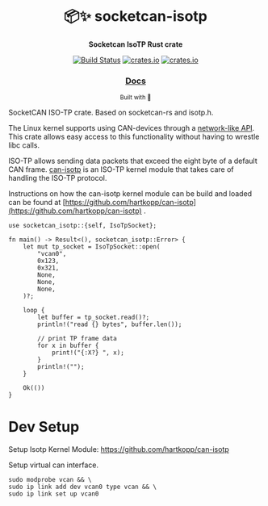 <div align="center">

  <h1>📦✨  socketcan-isotp</h1>

  <p>
    <strong>Socketcan IsoTP Rust crate</strong>
  </p>

  <p>
    <a href="https://github.com/marcelbuesing/socketcan-isotp/actions?query=workflow%3ACI"><img alt="Build Status" src="https://github.com/marcelbuesing/socketcan-isotp/workflows/CI/badge.svg"/></a>
    <a href="https://crates.io/crates/socketcan-isotp"><img alt="crates.io" src="https://meritbadge.herokuapp.com/socketcan-isotp"/></a>
    <a href="https://crates.io/crates/socketcan-isotp"><img alt="crates.io" src="https://img.shields.io/crates/l/socketcan-isotp/0.1.0"/></a>
  </p>

  <h3>
    <a href="https://docs.rs/socketcan-isotp">Docs</a>
  </h3>

  <sub>Built with 🦀</sub>
</div>

SocketCAN ISO-TP crate. Based on socketcan-rs and isotp.h.

The Linux kernel supports using CAN-devices through a
[network-like API](https://www.kernel.org/doc/Documentation/networking/can.txt).
This crate allows easy access to this functionality without having to wrestle
libc calls.

ISO-TP allows sending data packets that exceed the eight byte of a default CAN frame.
[can-isotp](https://github.com/hartkopp/can-isotp) is an ISO-TP kernel module that takes
care of handling the ISO-TP protocol.

Instructions on how the can-isotp kernel module can be build and loaded can be found
at [https://github.com/hartkopp/can-isotp](https://github.com/hartkopp/can-isotp) .

```rust,no_run
use socketcan_isotp::{self, IsoTpSocket};

fn main() -> Result<(), socketcan_isotp::Error> {
    let mut tp_socket = IsoTpSocket::open(
        "vcan0",
        0x123,
        0x321,
        None,
        None,
        None,
    )?;

    loop {
        let buffer = tp_socket.read()?;
        println!("read {} bytes", buffer.len());

        // print TP frame data
        for x in buffer {
            print!("{:X?} ", x);
        }
        println!("");
    }

    Ok(())
}
```

# Dev Setup

Setup Isotp Kernel Module:
https://github.com/hartkopp/can-isotp

Setup virtual can interface.
```
sudo modprobe vcan && \
sudo ip link add dev vcan0 type vcan && \
sudo ip link set up vcan0
```
